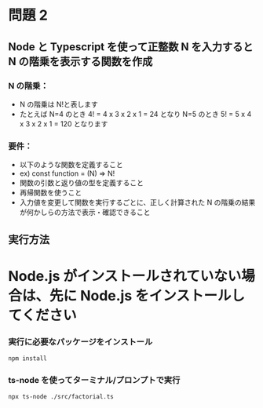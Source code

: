# 問題 2

## Node と Typescript を使って正整数 N を入力すると N の階乗を表示する関数を作成

### N の階乗：

- N の階乗は N!と表します
- たとえば N=4 のとき 4! = 4 x 3 x 2 x 1 = 24 となり
  N=5 のとき 5! = 5 x 4 x 3 x 2 x 1 = 120 となります

### 要件：

- 以下のような関数を定義すること
- ex) const function = (N) => N!
- 関数の引数と返り値の型を定義すること
- 再帰関数を使うこと
- 入力値を変更して関数を実行するごとに、正しく計算された N の階乗の結果が何かしらの方法で表示・確認できること

## 実行方法

# Node.js がインストールされていない場合は、先に Node.js をインストールしてください

### 実行に必要なパッケージをインストール

```bash
npm install
```

### ts-node を使ってターミナル/プロンプトで実行

```bash
npx ts-node ./src/factorial.ts
```
